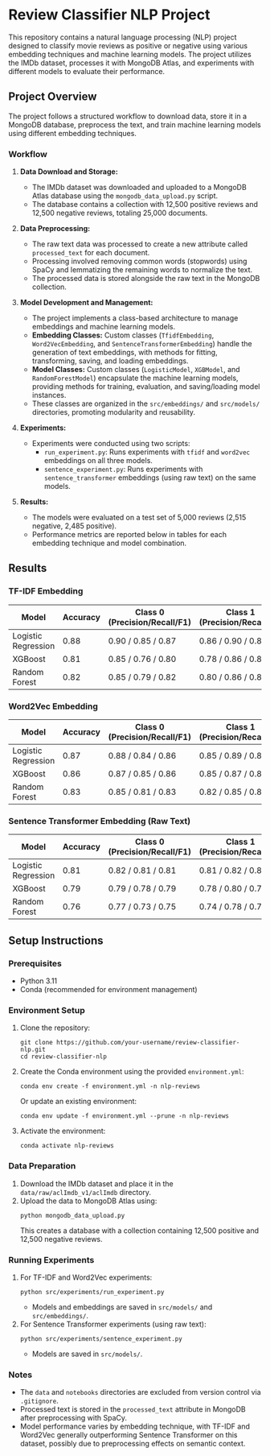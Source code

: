 # Review Classifier NLP Project

This repository contains a natural language processing (NLP) project designed to classify movie reviews as positive or negative using various embedding techniques and machine learning models. The project utilizes the IMDb dataset, processes it with MongoDB Atlas, and experiments with different models to evaluate their performance.

## Project Overview

The project follows a structured workflow to download data, store it in a MongoDB database, preprocess the text, and train machine learning models using different embedding techniques.

### Workflow
1. **Data Download and Storage:**
   - The IMDb dataset was downloaded and uploaded to a MongoDB Atlas database using the `mongodb_data_upload.py` script.
   - The database contains a collection with 12,500 positive reviews and 12,500 negative reviews, totaling 25,000 documents.

2. **Data Preprocessing:**
   - The raw text data was processed to create a new attribute called `processed_text` for each document.
   - Processing involved removing common words (stopwords) using SpaCy and lemmatizing the remaining words to normalize the text.
   - The processed data is stored alongside the raw text in the MongoDB collection.

3. **Model Development and Management:**
   - The project implements a class-based architecture to manage embeddings and machine learning models.
   - **Embedding Classes:** Custom classes (`TfidfEmbedding`, `Word2VecEmbedding`, and `SentenceTransformerEmbedding`) handle the generation of text embeddings, with methods for fitting, transforming, saving, and loading embeddings.
   - **Model Classes:** Custom classes (`LogisticModel`, `XGBModel`, and `RandomForestModel`) encapsulate the machine learning models, providing methods for training, evaluation, and saving/loading model instances.
   - These classes are organized in the `src/embeddings/` and `src/models/` directories, promoting modularity and reusability.

4. **Experiments:**
   - Experiments were conducted using two scripts:
     - `run_experiment.py`: Runs experiments with `tfidf` and `word2vec` embeddings on all three models.
     - `sentence_experiment.py`: Runs experiments with `sentence_transformer` embeddings (using raw text) on the same models.

5. **Results:**
   - The models were evaluated on a test set of 5,000 reviews (2,515 negative, 2,485 positive).
   - Performance metrics are reported below in tables for each embedding technique and model combination.

## Results

### TF-IDF Embedding
| Model            | Accuracy | Class 0 (Precision/Recall/F1) | Class 1 (Precision/Recall/F1) |
|-------------------|----------|------------------------------|------------------------------|
| Logistic Regression | 0.88     | 0.90 / 0.85 / 0.87          | 0.86 / 0.90 / 0.88          |
| XGBoost           | 0.81     | 0.85 / 0.76 / 0.80          | 0.78 / 0.86 / 0.82          |
| Random Forest     | 0.82     | 0.85 / 0.79 / 0.82          | 0.80 / 0.86 / 0.83          |

### Word2Vec Embedding
| Model            | Accuracy | Class 0 (Precision/Recall/F1) | Class 1 (Precision/Recall/F1) |
|-------------------|----------|------------------------------|------------------------------|
| Logistic Regression | 0.87     | 0.88 / 0.84 / 0.86          | 0.85 / 0.89 / 0.87          |
| XGBoost           | 0.86     | 0.87 / 0.85 / 0.86          | 0.85 / 0.87 / 0.86          |
| Random Forest     | 0.83     | 0.85 / 0.81 / 0.83          | 0.82 / 0.85 / 0.83          |

### Sentence Transformer Embedding (Raw Text)
| Model            | Accuracy | Class 0 (Precision/Recall/F1) | Class 1 (Precision/Recall/F1) |
|-------------------|----------|------------------------------|------------------------------|
| Logistic Regression | 0.81     | 0.82 / 0.81 / 0.81          | 0.81 / 0.82 / 0.81          |
| XGBoost           | 0.79     | 0.79 / 0.78 / 0.79          | 0.78 / 0.80 / 0.79          |
| Random Forest     | 0.76     | 0.77 / 0.73 / 0.75          | 0.74 / 0.78 / 0.76          |

## Setup Instructions

### Prerequisites
- Python 3.11
- Conda (recommended for environment management)

### Environment Setup
1. Clone the repository:
   ```
   git clone https://github.com/your-username/review-classifier-nlp.git
   cd review-classifier-nlp
   ```
2. Create the Conda environment using the provided `environment.yml`:
   ```
   conda env create -f environment.yml -n nlp-reviews
   ```
   Or update an existing environment:
   ```
   conda env update -f environment.yml --prune -n nlp-reviews
   ```
3. Activate the environment:
   ```
   conda activate nlp-reviews
   ```

### Data Preparation
1. Download the IMDb dataset and place it in the `data/raw/aclImdb_v1/aclImdb` directory.
2. Upload the data to MongoDB Atlas using:
   ```
   python mongodb_data_upload.py
   ```
   This creates a database with a collection containing 12,500 positive and 12,500 negative reviews.

### Running Experiments
1. For TF-IDF and Word2Vec experiments:
   ```
   python src/experiments/run_experiment.py
   ```
   - Models and embeddings are saved in `src/models/` and `src/embeddings/`.
2. For Sentence Transformer experiments (using raw text):
   ```
   python src/experiments/sentence_experiment.py
   ```
   - Models are saved in `src/models/`.

### Notes
- The `data` and `notebooks` directories are excluded from version control via `.gitignore`.
- Processed text is stored in the `processed_text` attribute in MongoDB after preprocessing with SpaCy.
- Model performance varies by embedding technique, with TF-IDF and Word2Vec generally outperforming Sentence Transformer on this dataset, possibly due to preprocessing effects on semantic context.
